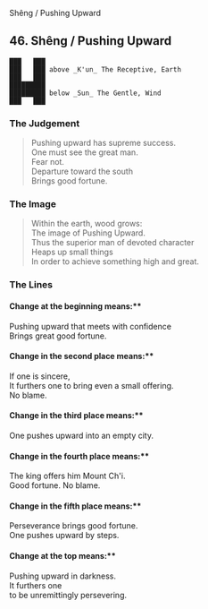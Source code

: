 Shêng / Pushing Upward
## 46. Shêng / Pushing Upward
    ███   ███
    ███   ███ above _K'un_ The Receptive, Earth  
    ███   ███
    █████████
    █████████ below _Sun_ The Gentle, Wind  
    ███   ███
### The Judgement
> Pushing upward has supreme success.  
 One must see the great man.  
 Fear not.  
 Departure toward the south  
 Brings good fortune.
### The Image
> Within the earth, wood grows:  
 The image of Pushing Upward.  
 Thus the superior man of devoted character  
 Heaps up small things  
 In order to achieve something high and great.
### The Lines

#### Change at the beginning means:**  
 Pushing upward that meets with confidence  
 Brings great good fortune.
#### Change in the second place means:**  
 If one is sincere,  
 It furthers one to bring even a small offering.  
 No blame.
#### Change in the third place means:**  
 One pushes upward into an empty city.
#### Change in the fourth place means:**  
 The king offers him Mount Ch'i.  
 Good fortune. No blame.
#### Change in the fifth place means:**  
 Perseverance brings good fortune.  
 One pushes upward by steps.
#### Change at the top means:**  
 Pushing upward in darkness.  
 It furthers one  
 to be unremittingly persevering.



